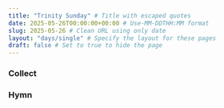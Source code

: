 ```yaml
---
title: "Trinity Sunday" # Title with escaped quotes
date: 2025-05-26T00:00:00+00:00 # Use-MM-DDTHH:MM format
slug: 2025-05-26 # Clean URL using only date
layout: "days/single" # Specify the layout for these pages
draft: false # Set to true to hide the page
---
```


### Collect


### Hymn